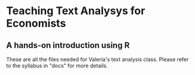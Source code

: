 # Teaching Text Analysys for Economists
## A hands-on introduction using R

These are all the files needed for Valeria's text analysis class. Please refer to the syllabus in "docs" for more details. 
